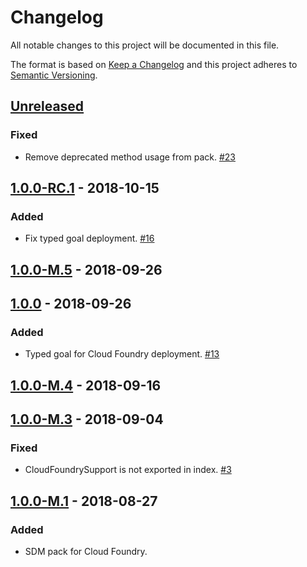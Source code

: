 # Changelog

All notable changes to this project will be documented in this file.

The format is based on [Keep a Changelog](http://keepachangelog.com/)
and this project adheres to [Semantic Versioning](http://semver.org/).

## [Unreleased](https://github.com/atomist/sdm-pack-cloudfoundry/compare/1.0.0-RC.1...HEAD)

### Fixed

-   Remove deprecated method usage from pack. [#23](https://github.com/atomist/sdm-pack-cloudfoundry/issues/23)

## [1.0.0-RC.1](https://github.com/atomist/sdm-pack-cloudfoundry/compare/1.0.0-M.5...1.0.0-RC.1) - 2018-10-15

### Added

-   Fix typed goal deployment. [#16](https://github.com/atomist/sdm-pack-cloudfoundry/issues/16)

## [1.0.0-M.5](https://github.com/atomist/sdm-pack-cloudfoundry/compare/1.0.0...1.0.0-M.5) - 2018-09-26

## [1.0.0](https://github.com/atomist/sdm-pack-cloudfoundry/compare/1.0.0-M.4...1.0.0) - 2018-09-26

### Added

-   Typed goal for Cloud Foundry deployment. [#13](https://github.com/atomist/sdm-pack-cloudfoundry/issues/13)

## [1.0.0-M.4](https://github.com/atomist/sdm-pack-cloudfoundry/compare/1.0.0-M.3...1.0.0-M.4) - 2018-09-16

## [1.0.0-M.3](https://github.com/atomist/sdm-pack-cloudfoundry/compare/1.0.0-M.1...1.0.0-M.3) - 2018-09-04

### Fixed

-   CloudFoundrySupport is not exported in index. [#3](https://github.com/atomist/sdm-pack-cloudfoundry/issues/3)

## [1.0.0-M.1](https://github.com/atomist/sdm-pack-cloudfoundry/tree/1.0.0-M.1) - 2018-08-27

### Added

-   SDM pack for Cloud Foundry.
